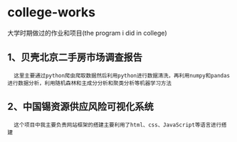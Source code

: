 # college-works
大学时期做过的作业和项目(the program i did in college)
## 1、贝壳北京二手房市场调查报告
      这里主要通过python爬虫爬取数据然后利用python进行数据清洗，再利用numpy和pandas进行数据分析，利用随机森林和主成分分析和聚类分析等机器学习方法
## 2、中国锡资源供应风险可视化系统
      这个项目中我主要负责网站框架的搭建主要利用了html、css、JavaScript等语言进行搭建
